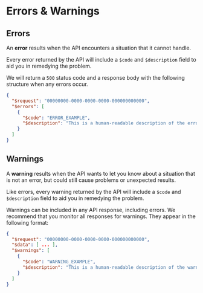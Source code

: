 # Errors & Warnings

## Errors
An **error** results when the API encounters a situation that it cannot handle.

Every error returned by the API will include a `$code` and `$description` field to aid you in remedying the problem.

We will return a `500` status code and a response body with the following structure when any errors occur.
```json
{
  "$request": "00000000-0000-0000-0000-000000000000",
  "$errors": [
    {
      "$code": "ERROR_EXAMPLE",
      "$description": "This is a human-readable description of the error."
    }
  ]
}
```

## Warnings 
A **warning** results when the API wants to let you know about a situation that is not an error, but could still cause problems or unexpected results.

Like errors, every warning returned by the API will include a `$code` and `$description` field to aid you in remedying the problem.

Warnings can be included in any API response, including errors. We recommend that you monitor all responses for warnings. They appear in the following format:

```json
{
  "$request": "00000000-0000-0000-0000-000000000000",
  "$data": [ ... ],
  "$warnings": [
    {
      "$code": "WARNING_EXAMPLE",
      "$description": "This is a human-readable description of the warning."
    }
  ]
}
```
